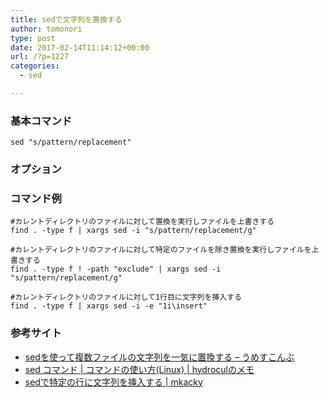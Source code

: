 ```yaml
---
title: sedで文字列を置換する
author: tomonori
type: post
date: 2017-02-14T11:14:12+00:00
url: /?p=1227
categories:
  - sed

---
```

### 基本コマンド

```:bash
sed "s/pattern/replacement"
```

### オプション

### コマンド例

```:bash
#カレントディレクトリのファイルに対して置換を実行しファイルを上書きする
find . -type f | xargs sed -i "s/pattern/replacement/g"

#カレントディレクトリのファイルに対して特定のファイルを除き置換を実行しファイルを上書きする
find . -type f ! -path "exclude" | xargs sed -i "s/pattern/replacement/g"

#カレントディレクトリのファイルに対して1行目に文字列を挿入する
find . -type f | xargs sed -i -e "1i\insert"
```

### 参考サイト

  * [sedを使って複数ファイルの文字列を一気に置換する &#8211; うめすこんぶ](http://konbu13.hatenablog.com/entry/2014/02/18/065854)
  * [sed コマンド | コマンドの使い方(Linux) | hydroculのメモ](https://hydrocul.github.io/wiki/commands/sed.html)
  * [sedで特定の行に文字列を挿入する | mkacky](https://mkacky.wordpress.com/2013/06/04/sed%E3%81%A7%E7%89%B9%E5%AE%9A%E3%81%AE%E8%A1%8C%E3%81%AB%E6%96%87%E5%AD%97%E5%88%97%E3%82%92%E6%8C%BF%E5%85%A5%E3%81%99%E3%82%8B/)